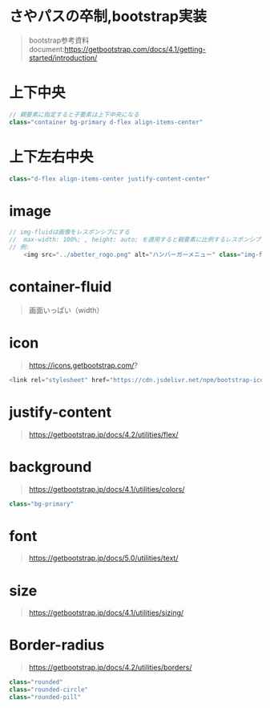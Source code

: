 # さやパスの卒制,bootstrap実装

> bootstrap参考資料document:https://getbootstrap.com/docs/4.1/getting-started/introduction/  

# 上下中央
```js
// 親要素に指定すると子要素は上下中央になる
class="container bg-primary d-flex align-items-center"
```

# 上下左右中央

```js
class="d-flex align-items-center justify-content-center"
```

# image
```js
// img-fluidは画像をレスポンシブにする
//  max-width: 100%; , height: auto; を適用すると親要素に比例するレスポンシブが実現出来ます。
// 例:
    <img src="../abetter_rogo.png" alt="ハンバーガーメニュー" class="img-fluid max-width: 100% height: auto" width="60" height="auto"> 
```

# container-fluid
> 画面いっぱい（width）  

# icon
> https://icons.getbootstrap.com/?

```js
<link rel="stylesheet" href="https://cdn.jsdelivr.net/npm/bootstrap-icons@1.5.0/font/bootstrap-icons.css">
```

# justify-content
> https://getbootstrap.jp/docs/4.2/utilities/flex/

# background
> https://getbootstrap.jp/docs/4.1/utilities/colors/
```js
class="bg-primary"
```
# font
> https://getbootstrap.jp/docs/5.0/utilities/text/

# size
> https://getbootstrap.jp/docs/4.1/utilities/sizing/

# Border-radius
> https://getbootstrap.jp/docs/4.2/utilities/borders/
```js
class="rounded"
class="rounded-circle"
class="rounded-pill"
```
